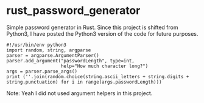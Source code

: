 # rust_password_generator
Simple password generator in Rust.
Since this project is shifted from Python3, I have posted the Python3 version of the code for future purposes.
```
#!/usr/bin/env python3
import random, string, argparse
parser = argparse.ArgumentParser()
parser.add_argument("passwordLength", type=int,
                    help="How much character long?")
args = parser.parse_args()
print (''.join(random.choice(string.ascii_letters + string.digits + string.punctuation) for i in range(args.passwordLength)))
```
Note: Yeah I did not used argument helpers in this project.

